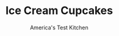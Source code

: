 ---
layout: ../../layouts/MarkdownPostLayout.astro
title: Ice Cream Cupcakes
author: America's Test Kitchen
pubDate: 2023-03-15
description: "This recipe turns store-bought ice cream into a playful dessert."
image_url: https://res.cloudinary.com/hksqkdlah/image/upload/ar_1:1,c_fill,dpr_2.0,f_auto,fl_lossy.progressive.strip_profile,g_faces:auto,q_auto:low,w_344/4081_sfs-icecreamcupcake-cc
tags: ["Desserts or Baked Goods","Frozen Desserts"]
calories: 3266
protein: 3
carbohydrates: 33
fats: 
fiber: 
ingredients: ["1 , (10- to 12-ounce) store-bought pound cake","4 tablespoons, strawberry jam","2 pints, strawberry ice cream","1 cup, heavy cream, chilled","2 tablespoons, sugar","1 teaspoon, vanilla extract"]
serves: 12
time: ""
instructions: ["Cut cake and spread jam: Arrange 12 cupcake liners in 12-cup muffin tin. Cut pound cake into 1/2-inch-thick slices. Use 2-inch biscuit cutter to cut 12 circles. Reserve remaining pound cake and scraps for another use. Spread 1 teaspoon jam on top of each circle of pound cake. Place circles in cupcake liners.","Add ice cream: Place nicely rounded scoop of ice cream on top of each pound cake circle. Cover muffin tin with plastic and place in freezer until ice cream is very firm, at least 2 hours and up to 2 days.","Frost with whipped cream: Beat cream, sugar, and vanilla to soft peaks. Remove muffin tin from freezer and cover ice cream with whipped cream, leaving cakes in tin and spreading whipped cream to form sloped sides with peak.","Freeze and serve: Return to freezer to allow to set overnight. Remove cupcakes from muffin tin and serve."]
nutrition: ["142 mg Potassium","93 mg Phosphorus","79 mg Calcium","9 mg Magnesium","134 mg Sodium","14 g Fat","2 g Monounsaturated","1 g Polyunsaturated","4 mg Vitamin C","57 mg Cholesterol","8 g Saturated","3 µg Folic acid","14 µg Folate (food)","14 g Sugars","1 µg Vitamin K","46 g Water","33 g Carbs","20 µg Folate equivalent (total)","3 g Protein","141 µg Vitamin A","272 kcal Energy","5 g Sugars, added","3266 calories"]
notes: "Combination foil/paper cupcake liners work best in this recipe. Use plain or Chocolate Whipped Cream (see related recipe)."
---
